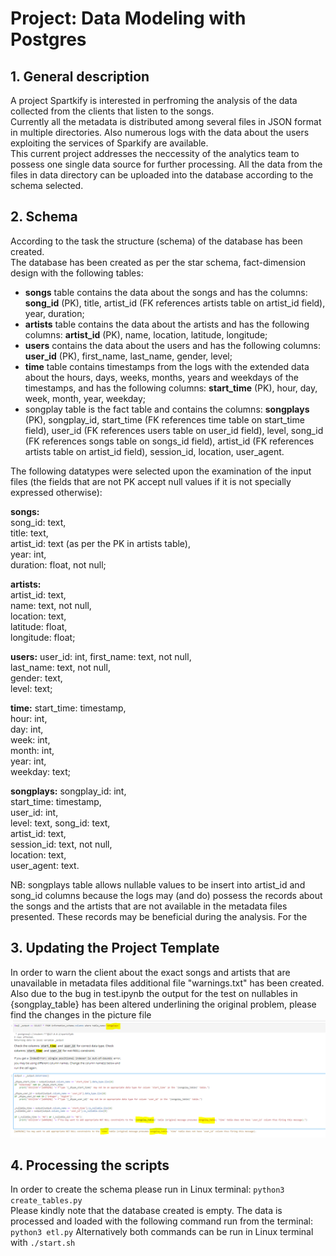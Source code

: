 # Project: Data Modeling with Postgres  
## 1. General description
A project Spartkify is interested in perfroming the analysis of the data collected from the clients that listen to the songs.  
Currently all the metadata is distributed among several files in JSON format in multiple directories. Also numerous logs with the data about the users exploiting the services of Sparkify are available.  
This current project addresses the neccessity of the analytics team to possess one single data source for further processing. All the data from the files in data directory can be uploaded into the database according to the schema selected. 

## 2. Schema  
According to the task the structure (schema) of the database has been created.   
The database has been created as per the star schema, fact-dimension design with the following tables:  
- **songs** table contains the data about the songs and has the columns: **song_id** (PK), title, artist_id (FK references artists table on artist_id field), year, duration;
- **artists** table contains the data about the artists and has the following columns: **artist_id** (PK), name, location, latitude, longitude;
- **users** contains the data about the users and has the following columns: **user_id** (PK),  first_name, last_name, gender, level;
- **time** table contains timestamps from the logs with the extended data about the hours, days, weeks, months, years and weekdays of the timestamps, and has the following columns: **start_time** (PK), hour, day, week, month, year, weekday;
- songplay table is the fact table and contains the columns: **songplays** (PK), songplay_id, start_time (FK references time table on start_time field), user_id (FK references users table on user_id field), level, song_id (FK references songs table on songs_id field), artist_id (FK references artists table on artist_id field), session_id, location, user_agent.

The following datatypes were selected upon the examination of the input files (the fields that are not PK accept null values if it is not specially expressed otherwise):
  
**songs:**  
song_id: text,   
title: text,  
artist_id: text (as per the PK in artists table),  
year: int,  
duration: float, not null;  

**artists:**  
artist_id: text,  
name: text, not null,  
location: text,  
latitude: float,  
longitude: float;  

**users:**
user_id: int, 
first_name: text, not null,   
last_name: text, not null,   
gender: text,   
level: text;

**time:**
start_time: timestamp,   
hour: int,  
day: int,  
week: int,  
month: int,  
year: int,  
weekday: text;  
   
**songplays:**
songplay_id: int,   
start_time: timestamp,   
user_id: int,   
level: text,
song_id: text,   
artist_id: text,   
session_id: text, not null,  
location: text,  
user_agent: text.  

NB: songplays table allows nullable values to be insert into artist_id and song_id columns because the logs may (and do) possess the records about the songs and the artists that are not available in the metadata files presented. These records may be beneficial during the analysis. For the 
  
## 3. Updating the Project Template  
In order to warn the client about the exact songs and artists that are unavailable in metadata files additional file "warnings.txt" has been created.  
Also due to the bug in test.ipynb the output for the test on nullables in {songplay_table} has been altered underlining the original problem, please find the changes in the picture file   
![Alt text](image6.PNG?raw=true "Bug")

## 4. Processing the scripts
In order to create the schema please run in Linux terminal:
`python3 create_tables.py`  
Please kindly note that the database created is empty.
The data is processed and loaded with the following command run from the terminal:
`python3 etl.py`
Alternatively both commands can be run in Linux terminal with
`./start.sh`




